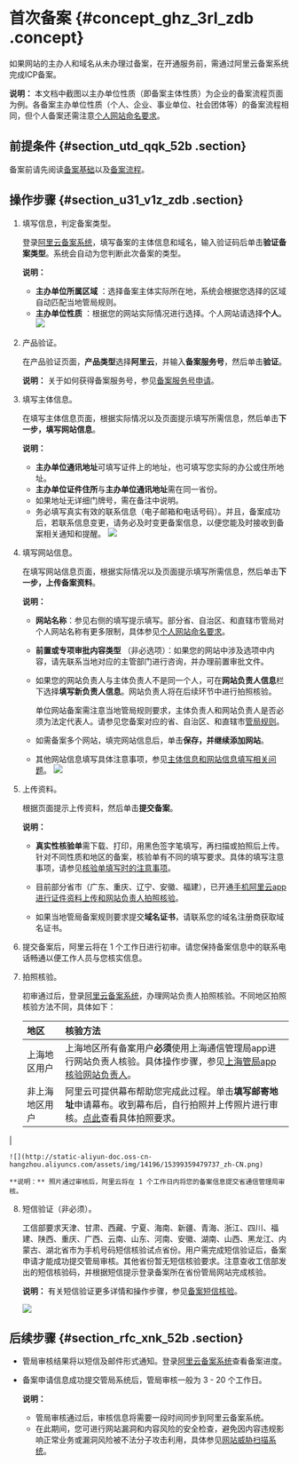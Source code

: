 # 首次备案 {#concept_ghz_3rl_zdb .concept}

如果网站的主办人和域名从未办理过备案，在开通服务前，需通过阿里云备案系统完成ICP备案。

**说明：** 本文档中截图以主办单位性质（即备案主体性质）为企业的备案流程页面为例。各备案主办单位性质（个人、企业、事业单位、社会团体等）的备案流程相同，但个人备案还需注意[个人网站命名要求](../../../../intl.zh-CN/常见问题/填写主体信息和网站信息.md#section_rdk_mvr_zdb)。

## 前提条件 {#section_utd_qqk_52b .section}

备案前请先阅读[备案基础](../../../../intl.zh-CN/产品简介/备案基础.md#)以及[备案流程](intl.zh-CN/备案流程/备案引导.md#section_tcc_bds_s2b)。

## 操作步骤 {#section_u31_v1z_zdb .section}

1.  填写信息，判定备案类型。

    登录[阿里云备案系统](https://beian.aliyun.com/order/selfBaIndex.htm)，填写备案的主体信息和域名，输入验证码后单击**验证备案类型**。系统会自动为您判断此次备案的类型。

    **说明：** 

    -   **主办单位所属区域** ：选择备案主体实际所在地，系统会根据您选择的区域自动匹配当地管局规则。
    -   **主办单位性质** ：根据您的网站实际情况进行选择。个人网站请选择**个人**。
    ![](http://static-aliyun-doc.oss-cn-hangzhou.aliyuncs.com/assets/img/14196/15399359479743_zh-CN.png)

2.  产品验证。

    在产品验证页面，**产品类型**选择**阿里云**，并输入**备案服务号**，然后单击**验证**。

    **说明：** 关于如何获得备案服务号，参见[备案服务号申请](intl.zh-CN/备案流程/申请备案服务号.md#)。

3.  填写主体信息。

    在填写主体信息页面，根据实际情况以及页面提示填写所需信息，然后单击**下一步，填写网站信息**。

    **说明：** 

    -   **主办单位通讯地址**可填写证件上的地址，也可填写您实际的办公或住所地址。
    -   **主办单位证件住所**与**主办单位通讯地址**需在同一省份。
    -   如果地址无详细门牌号，需在备注中说明。
    -   务必填写真实有效的联系信息（电子邮箱和电话号码）。并且，备案成功后，若联系信息变更，请务必及时变更备案信息，以便您能及时接收到备案相关通知和提醒。
    ![](http://static-aliyun-doc.oss-cn-hangzhou.aliyuncs.com/assets/img/14196/15399359479716_zh-CN.png)

4.  填写网站信息。

    在填写网站信息页面，根据实际情况以及页面提示填写所需信息，然后单击**下一步，上传备案资料**。

    **说明：** 

    -   **网站名称**：参见右侧的填写提示填写。部分省、自治区、和直辖市管局对个人网站名称有更多限制，具体参见[个人网站命名要求](../../../../intl.zh-CN/常见问题/填写主体信息和网站信息.md#section_rdk_mvr_zdb)。
    -   **前置或专项审批内容类型** （非必选项）：如果您的网站中涉及选项中内容，请先联系当地对应的主管部门进行咨询，并办理前置审批文件。
    -   如果您的网站负责人与主体负责人不是同一个人，可在**网站负责人信息**栏下选择**填写新负责人信息**。网站负责人将在后续环节中进行拍照核验。

        单位网站备案需注意当地管局规则要求，主体负责人和网站负责人是否必须为法定代表人。请参见您备案对应的省、自治区、和直辖市[管局规则](../../../../intl.zh-CN/管局规则/各地区管局备案规则.md)。

    -   如需备案多个网站，填完网站信息后，单击**保存，并继续添加网站**。
    -   其他网站信息填写具体注意事项，参见[主体信息和网站信息填写相关问题](../../../../intl.zh-CN/常见问题/填写主体信息和网站信息.md#section_hxd_kvr_zdb)。
    ![](http://static-aliyun-doc.oss-cn-hangzhou.aliyuncs.com/assets/img/14196/15399359479724_zh-CN.png)

5.  上传资料。

    根据页面提示上传资料，然后单击**提交备案**。

    **说明：** 

    -   **真实性核验单**需下载、打印，用黑色签字笔填写，再扫描或拍照后上传。针对不同性质和地区的备案，核验单有不同的填写要求。具体的填写注意事项，请参见[核验单填写时的注意事项](../../../../intl.zh-CN/常见问题/上传资料.md#section_z2v_rbt_zdb)。
    -   目前部分省市（广东、重庆、辽宁、安徽、福建），已开通[手机阿里云app进行证件资料上传和网站负责人拍照核验](../../../../intl.zh-CN/常见问题/上传资料.md#)。

    -   如果当地管局备案规则要求提交**域名证书**，请联系您的域名注册商获取域名证书。
6.  提交备案后，阿里云将在 1 个工作日进行初审。请您保持备案信息中的联系电话畅通以便工作人员与您核实信息。
7.  拍照核验。

    初审通过后，登录[阿里云备案系统](https://beian.aliyun.com/order/selfBaIndex.htm)，办理网站负责人拍照核验。不同地区拍照核验方法不同，具体如下：

    |地区|核验方法|
    |:-|:---|
    |上海地区用户|上海地区所有备案用户**必须**使用上海通信管理局app进行网站负责人核验。具体操作步骤，参见[上海管局app核验网站负责人](intl.zh-CN/备案流程/上海地区通过手机app核验网站负责人.md#)。|
    |非上海地区用户|阿里云可提供幕布帮助您完成此过程。单击**填写邮寄地址**申请幕布。收到幕布后，自行拍照并上传照片进行审核。[点此](../../../../intl.zh-CN/常见问题/拍照核验.md#)查看具体拍照要求。

|

    ![](http://static-aliyun-doc.oss-cn-hangzhou.aliyuncs.com/assets/img/14196/15399359479737_zh-CN.png)

    **说明：** 照片通过审核后，阿里云将在 1 个工作日内将您的备案信息提交省通信管理局审核。

8.  短信验证（非必须）。

    工信部要求天津、甘肃、西藏、宁夏、海南、新疆、青海、浙江、四川、福建、陕西、重庆、广西、云南、山东、河南、安徽、湖南、山西、黑龙江、内蒙古、湖北省市为手机号码短信核验试点省份。用户需完成短信验证后，备案申请才能成功提交管局审核。其他省份暂无短信核验要求。注意查收工信部发出的短信核验码，并根据短信提示登录备案所在省份管局网站完成核验。

    **说明：** 有关短信验证更多详情和操作步骤，参见[备案短信核验](intl.zh-CN/备案流程/备案短信核验.md#)。

    ![](http://static-aliyun-doc.oss-cn-hangzhou.aliyuncs.com/assets/img/14196/15399359489730_zh-CN.png)


## 后续步骤 {#section_rfc_xnk_52b .section}

-   管局审核结果将以短信及邮件形式通知。登录[阿里云备案系统](https://beian.aliyun.com/order/index)查看备案进度。
-   备案申请信息成功提交管局系统后，管局审核一般为 3 - 20 个工作日。

    **说明：** 

    -   管局审核通过后，审核信息将需要一段时间同步到阿里云备案系统。
    -   在此期间，您可进行网站漏洞和内容风险的安全检查，避免因内容违规影响正常业务或漏洞风险被不法分子攻击利用，具体参见[网站威胁扫描系统](https://www.alibabacloud.com/product/avds)。

